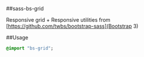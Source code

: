 ##sass-bs-grid

Responsive grid + Responsive utilities from [https://github.com/twbs/bootstrap-sass](Bootstrap 3)

##Usage

```sass
@import "bs-grid";
```
